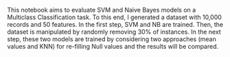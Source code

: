 This notebook aims to evaluate SVM and Naive Bayes models on a Multiclass Classification task. 
To this end, I generated a dataset with 10,000 records and 50 features. 
In the first step, SVM and NB are trained. 
Then, the dataset is manipulated by randomly removing 30% of instances. 
In the next step, these two models are trained by considering two approaches (mean values and KNN) for re-filling Null values and the results will be compared.
